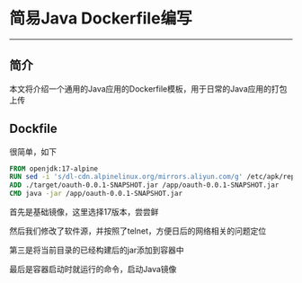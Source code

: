 # 简易Java Dockerfile编写

***

## 简介

本文将介绍一个通用的Java应用的Dockerfile模板，用于日常的Java应用的打包上传



## Dockfile

很简单，如下

```dockerfile
FROM openjdk:17-alpine
RUN sed -i 's/dl-cdn.alpinelinux.org/mirrors.aliyun.com/g' /etc/apk/repositories && apk update && apk add busybox-extras
ADD ./target/oauth-0.0.1-SNAPSHOT.jar /app/oauth-0.0.1-SNAPSHOT.jar
CMD java -jar /app/oauth-0.0.1-SNAPSHOT.jar
```

首先是基础镜像，这里选择17版本，尝尝鲜

然后我们修改了软件源，并按照了telnet，方便日后的网络相关的问题定位

第三是将当前目录的已经构建后的jar添加到容器中

最后是容器启动时就运行的命令，启动Java镜像